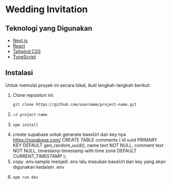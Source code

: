 # Wedding Invitation

## Teknologi yang Digunakan

- [Next.js](https://nextjs.org/)
- [React](https://reactjs.org/)
- [Tailwind CSS](https://tailwindcss.com/)
- [TypeScript](https://www.typescriptlang.org/)

## Instalasi

Untuk memulai proyek ini secara lokal, ikuti langkah-langkah berikut:

1. Clone repositori ini:
   ```bash
   git clone https://github.com/username/project-name.git
2. ```bash
   cd project-name
3. ```bash
   npm install
5. create supabase untuk generate baseUrl dan key nya 
  https://supabase.com/
  CREATE TABLE comments (
    id uuid PRIMARY KEY DEFAULT gen_random_uuid(),
    name text NOT NULL,
    comment text NOT NULL,
    timestamp timestamp with time zone DEFAULT CURRENT_TIMESTAMP
  );
6. copy .env.sample menjadi .env lalu masukan baseUrl dan key yang akan digunakan kedalam .env
7. ```bash
   npm run dev

